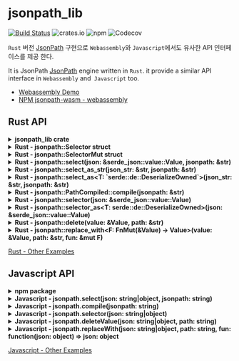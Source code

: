 # jsonpath_lib

[![Build Status](https://travis-ci.org/freestrings/jsonpath.svg?branch=master)](https://travis-ci.org/freestrings/jsonpath)
![crates.io](https://img.shields.io/crates/v/jsonpath_lib.svg)
![npm](https://img.shields.io/npm/v/jsonpath-wasm.svg?label=npm%20%60jsonpath-wasm%60)
![Codecov](https://img.shields.io/codecov/c/github/freestrings/jsonpath.svg?token=92c41b4e7cf04a9cbebc08f68c5da615)

`Rust` 버전 [JsonPath](https://goessner.net/articles/JsonPath/) 구현으로 `Webassembly`와 `Javascript`에서도 유사한 API 인터페이스를 제공 한다.

It is JsonPath [JsonPath](https://goessner.net/articles/JsonPath/) engine written in `Rust`. it provide a similar API interface in `Webassembly` and` Javascript` too.

- [Webassembly Demo](https://freestrings.github.io/jsonpath/)
- [NPM jsonpath-wasm - webassembly](https://www.npmjs.com/package/jsonpath-wasm)

## Rust API

<details><summary><b>jsonpath_lib crate</b></summary>

Go to [`jsonpath_lib` creates.io](https://crates.io/crates/jsonpath_lib)

```rust
extern crate jsonpath_lib as jsonpath;
```

</details>

<details><summary><b>Rust - jsonpath::Selector struct</b></summary>

```rust
#[derive(Deserialize, PartialEq, Debug)]
struct Friend {
    name: String,
    age: Option<u8>,
}

let json_obj = json!({
    "school": {
        "friends": [
            {"name": "친구1", "age": 20},
            {"name": "친구2", "age": 20}
        ]
    },
    "friends": [
        {"name": "친구3", "age": 30},
        {"name": "친구4"}
]});

let mut selector = Selector::new();

let result = selector
    .path("$..[?(@.age >= 30)]").unwrap()
    .value(&json_obj)
    .select().unwrap();

assert_eq!(vec![&json!({"name": "친구3", "age": 30})], result);

let result = selector.select_as_str().unwrap();
assert_eq!(r#"[{"name":"친구3","age":30}]"#, result);

let result = selector.select_as::<Friend>().unwrap();
assert_eq!(vec![Friend { name: "친구3".to_string(), age: Some(30) }], result);
```

</details>

<details><summary><b>Rust - jsonpath::SelectorMut struct</b></summary>

```rust
let json_obj = json!({
    "school": {
        "friends": [
            {"name": "친구1", "age": 20},
            {"name": "친구2", "age": 20}
        ]
    },
    "friends": [
        {"name": "친구3", "age": 30},
        {"name": "친구4"}
]});

let mut selector_mut = SelectorMut::new();

let result = selector_mut
    .str_path("$..[?(@.age == 20)].age").unwrap()
    .value(json_obj)
    .replace_with(&mut |v| {
        let age = if let Value::Number(n) = v {
            n.as_u64().unwrap() * 2
        } else {
            0
        };

        Some(json!(age))
    }).unwrap()
    .take().unwrap();

assert_eq!(result, json!({
    "school": {
        "friends": [
            {"name": "친구1", "age": 40},
            {"name": "친구2", "age": 40}
        ]
    },
    "friends": [
        {"name": "친구3", "age": 30},
        {"name": "친구4"}
]}));
```

</details>

<details><summary><b>Rust - jsonpath::select(json: &serde_json::value::Value, jsonpath: &str)</b></summary>

```rust
let json_obj = json!({
    "school": {
        "friends": [
            {"name": "친구1", "age": 20},
            {"name": "친구2", "age": 20}
        ]
    },
    "friends": [
        {"name": "친구3", "age": 30},
        {"name": "친구4"}
]});

let json = jsonpath::select(&json_obj, "$..friends[0]").unwrap();

assert_eq!(json, vec![
    &json!({"name": "친구3", "age": 30}),
    &json!({"name": "친구1", "age": 20})
]);
```

</details>


<details><summary><b>Rust - jsonpath::select_as_str(json_str: &str, jsonpath: &str)</b></summary>

```rust
let ret = jsonpath::select_as_str(r#"
{
    "school": {
        "friends": [
                {"name": "친구1", "age": 20},
                {"name": "친구2", "age": 20}
            ]
    },
    "friends": [
        {"name": "친구3", "age": 30},
        {"name": "친구4"}
    ]
}
"#, "$..friends[0]").unwrap();

assert_eq!(ret, r#"[{"name":"친구3","age":30},{"name":"친구1","age":20}]"#);
```

</details>

<details><summary><b>Rust - jsonpath::select_as&lt;T: `serde::de::DeserializeOwned`&gt;(json_str: &str, jsonpath: &str)</b></summary>

```rust
#[derive(Deserialize, PartialEq, Debug)]
struct Person {
    name: String,
    age: u8,
    phones: Vec<String>,
}

let ret: Vec<Person> = jsonpath::select_as(r#"
{
    "person":
        {
            "name": "Doe John",
            "age": 44,
            "phones": [
                "+44 1234567",
                "+44 2345678"
            ]
        }
}
"#, "$.person").unwrap();

let person = Person {
    name: "Doe John".to_string(),
    age: 44,
    phones: vec!["+44 1234567".to_string(), "+44 2345678".to_string()],
};

assert_eq!(ret[0], person);
```

</details>

<details><summary><b>Rust - jsonpath::PathCompiled::compile(jsonpath: &str)</b></summary>

```rust
let template = jsonpath::PathCompiled::compile("$..friends[0]").unwrap();

let json_obj = json!({
    "school": {
        "friends": [
            {"name": "친구1", "age": 20},
            {"name": "친구2", "age": 20}
        ]
    },
    "friends": [
        {"name": "친구3", "age": 30},
        {"name": "친구4"}
]});

let json = template.select(&json_obj).unwrap();

assert_eq!(json, vec![
    &json!({"name": "친구3", "age": 30}),
    &json!({"name": "친구1", "age": 20})
]);
```

</details>

<details><summary><b>Rust - jsonpath::selector(json: &serde_json::value::Value)</b></summary>

```rust
let json_obj = json!({
    "school": {
        "friends": [
            {"name": "친구1", "age": 20},
            {"name": "친구2", "age": 20}
        ]
    },
    "friends": [
        {"name": "친구3", "age": 30},
        {"name": "친구4"}
]});

let mut selector = jsonpath::selector(&json_obj);

let json = selector("$..friends[0]").unwrap();

assert_eq!(json, vec![
    &json!({"name": "친구3", "age": 30}),
    &json!({"name": "친구1", "age": 20})
]);

let json = selector("$..friends[1]").unwrap();

assert_eq!(json, vec![
    &json!({"name": "친구4"}),
    &json!({"name": "친구2", "age": 20})
]);
```

</details>

<details><summary><b>Rust - jsonpath::selector_as&lt;T: serde::de::DeserializeOwned&gt;(json: &serde_json::value::Value)</b></summary>

```rust
let json_obj = json!({
    "school": {
       "friends": [
            {"name": "친구1", "age": 20},
            {"name": "친구2", "age": 20}
        ]
    },
    "friends": [
        {"name": "친구3", "age": 30},
        {"name": "친구4"}
]});

#[derive(Deserialize, PartialEq, Debug)]
struct Friend {
    name: String,
    age: Option<u8>,
}

let mut selector = jsonpath::selector_as::<Friend>(&json_obj);

let json = selector("$..friends[0]").unwrap();

let ret = vec!(
    Friend { name: "친구3".to_string(), age: Some(30) },
    Friend { name: "친구1".to_string(), age: Some(20) }
);
assert_eq!(json, ret);

let json = selector("$..friends[1]").unwrap();

let ret = vec!(
    Friend { name: "친구4".to_string(), age: None },
    Friend { name: "친구2".to_string(), age: Some(20) }
);

assert_eq!(json, ret);
```

</details>

<details><summary><b>Rust - jsonpath::delete(value: &Value, path: &str)</b></summary>

```rust
let json_obj = json!({
    "school": {
        "friends": [
            {"name": "친구1", "age": 20},
            {"name": "친구2", "age": 20}
        ]
    },
    "friends": [
        {"name": "친구3", "age": 30},
        {"name": "친구4"}
]});

let ret = jsonpath::delete(json_obj, "$..[?(20 == @.age)]").unwrap();

assert_eq!(ret, json!({
    "school": {
        "friends": [
            null,
            null
        ]
    },
    "friends": [
        {"name": "친구3", "age": 30},
        {"name": "친구4"}
]}));
```

</details>

<details><summary><b>Rust - jsonpath::replace_with&lt;F: FnMut(&Value) -> Value&gt;(value: &Value, path: &str, fun: &mut F)</b></summary>

```rust
let json_obj = json!({
    "school": {
        "friends": [
            {"name": "친구1", "age": 20},
            {"name": "친구2", "age": 20}
        ]
    },
    "friends": [
        {"name": "친구3", "age": 30},
        {"name": "친구4"}
]});

let ret = jsonpath::replace_with(json_obj, "$..[?(@.age == 20)].age", &mut |v| {
    let age = if let Value::Number(n) = v {
        n.as_u64().unwrap() * 2
    } else {
        0
    };

    Some(json!(age))
}).unwrap();

assert_eq!(ret, json!({
    "school": {
        "friends": [
            {"name": "친구1", "age": 40},
            {"name": "친구2", "age": 40}
        ]
    },
    "friends": [
        {"name": "친구3", "age": 30},
        {"name": "친구4"}
]}));
```

</details>

[Rust - Other Examples](https://github.com/freestrings/jsonpath/wiki/rust-examples)

## Javascript API

<details><summary><b>npm package</b></summary>

##### jsonpath-wasm

Goto [`jsonpath-wasm` npmjs.org](https://www.npmjs.com/package/jsonpath-wasm)

```javascript
// browser
import * as jsonpath from "jsonpath-wasm";
// NodeJs
const jsonpath = require('jsonpath-wasm');
```

##### jsonpath-wasm
`wasm-bindgen` 리턴 타입 제약 때문에 빌더 패턴은 지원하지 않는다.

It does not support `builder-pattern` due to the `return type` restriction of `wasm-bindgen`.

```javascript
let jsonObj = {
    "school": {
        "friends": [
            {"name": "친구1", "age": 20},
            {"name": "친구2", "age": 20}
        ]
    },
    "friends": [
        {"name": "친구3", "age": 30},
        {"name": "친구4"}
    ]
};

let ret = [
    {"name": "친구3", "age": 30},
    {"name": "친구1", "age": 20}
];

let selector = new jsonpath.Selector();
selector.path('$..friends[0]');
selector.value(jsonObj);

let retObj = selector.select();

console.log(JSON.stringify(ret) == JSON.stringify(retObj));

// => true
```

빌더 패턴 제약은 `Selector class`와 동일하다.

```javascript
let jsonObj = {
    'school': {
        'friends': [
            {'name': '친구1', 'age': 20},
            {'name': '친구2', 'age': 20},
        ],
    },
    'friends': [
        {'name': '친구3', 'age': 30},
        {'name': '친구4'},
    ],
};

let selector = new jsonpath.SelectorMut();
selector.path('$..[?(@.age == 20)]');

{
    selector.value(jsonObj);
    selector.deleteValue();

    let resultObj = {
        'school': {'friends': [null, null]},
        'friends': [
            {'name': '친구3', 'age': 30},
            {'name': '친구4'},
        ],
    };
    console.log(JSON.stringify(selector.take()) !== JSON.stringify(resultObj));
    
    // => true
}

{
    selector.value(jsonObj);
    selector.replaceWith((v) => {
        v.age = v.age * 2;
        return v;
    });

    let resultObj = {
        'school': {
            'friends': [
                {'name': '친구1', 'age': 40},
                {'name': '친구2', 'age': 40},
            ],
        },
        'friends': [
            {'name': '친구3', 'age': 30},
            {'name': '친구4'},
        ],
    };
    console.log(JSON.stringify(selector.take()) !== JSON.stringify(resultObj));
    
    // => true
}
```

</details>

<details><summary><b>Javascript - jsonpath.select(json: string|object, jsonpath: string)</b></summary>

```javascript
let jsonObj = {
    "school": {
        "friends": [
            {"name": "친구1", "age": 20},
            {"name": "친구2", "age": 20}
        ]
    },
    "friends": [
        {"name": "친구3", "age": 30},
        {"name": "친구4"}
    ]
};

let ret = [
    {"name": "친구3", "age": 30},
    {"name": "친구1", "age": 20}
];


let selectAsString = jsonpath.select(JSON.stringify(jsonObj), '$..friends[0]');
let selectAsObj = jsonpath.select(jsonObj, '$..friends[0]');

console.log(
    JSON.stringify(ret) == JSON.stringify(selectAsString),
    JSON.stringify(ret) == JSON.stringify(selectAsObj)
);

// => true, true
```

</details>

<details><summary><b>Javascript - jsonpath.compile(jsonpath: string)</b></summary>

```javascript
let error = jsonpath.compile('');
console.log(typeof error, error); //string 'path error'

let template = jsonpath.compile('$..friends[0]');

let jsonObj = {
    "school": {
        "friends": [
            {"name": "친구1", "age": 20},
            {"name": "친구2", "age": 20}
        ]
    },
    "friends": [
        {"name": "친구3", "age": 30},
        {"name": "친구4"}
    ]
};

let ret = [
    {"name": "친구3", "age": 30},
    {"name": "친구1", "age": 20}
];

let selectAsString = template(JSON.stringify(jsonObj));
let selectAsObj = template(jsonObj);

console.log(
    JSON.stringify(ret) == JSON.stringify(selectAsString),
    JSON.stringify(ret) == JSON.stringify(selectAsObj)
);

// => true, true

let jsonObj2 = {
    "school": {
        "friends": [
            {"name": "Millicent Norman"},
            {"name": "Vincent Cannon"}
        ]
    },
    "friends": [ {"age": 30}, {"age": 40} ]
};

let ret2 = [
    {"age": 30},
    {"name": "Millicent Norman"}
];

let selectAsString2 = template(JSON.stringify(jsonObj2));
let selectAsObj2 = template(jsonObj2);

console.log(
        JSON.stringify(ret2) == JSON.stringify(selectAsString2),
        JSON.stringify(ret2) == JSON.stringify(selectAsObj2)
);

// => true, true
```
    
</details>

<details><summary><b>Javascript - jsonpath.selector(json: string|object)</b></summary>

```javascript
let jsonObj = {
    "school": {
        "friends": [
            {"name": "친구1", "age": 20},
            {"name": "친구2", "age": 20}
        ]
    },
    "friends": [
        {"name": "친구3", "age": 30},
        {"name": "친구4"}
    ]
};

let ret1 = [
    {"name": "친구3", "age": 30},
    {"name": "친구1", "age": 20}
];

let ret2 = [
    {"name": "친구4"},
    {"name": "친구2", "age": 20}
];

let selector = jsonpath.selector(jsonObj);
// or as json string 
// let selector = jsonpath.selector(JSON.stringify(jsonObj));

let select1 = selector('$..friends[0]');
let select2 = selector('$..friends[1]');

console.log(
    JSON.stringify(ret1) == JSON.stringify(select1),
    JSON.stringify(ret2) == JSON.stringify(select2)
);

// => true, true
```

</details>

<details><summary><b>Javascript - jsonpath.deleteValue(json: string|object, path: string)</b></summary>

```javascript
let jsonObj = {
    "school": {
        "friends": [
            {"name": "친구1", "age": 20},
            {"name": "친구2", "age": 20}
        ]
    },
    "friends": [
        {"name": "친구3", "age": 30},
        {"name": "친구4"}
    ]
};

let _1 = jsonpath.deleteValue(jsonObj, '$..friends[0]');
let result = jsonpath.deleteValue(_1, '$..friends[1]');

console.log(JSON.stringify(result) !== JSON.stringify({
    "school": { "friends": [null, null]},
    "friends": [null, null]
}));

// => true

```

</details>

<details><summary><b>Javascript - jsonpath.replaceWith(json: string|object, path: string, fun: function(json: object) => json: object</b></summary>

```javascript
let jsonObj = {
    "school": {
        "friends": [
            {"name": "친구1", "age": 20},
            {"name": "친구2", "age": 20}
        ]
    },
    "friends": [
        {"name": "친구3", "age": 30},
        {"name": "친구4"}
    ]
};

let result = jsonpath.replaceWith(jsonObj, '$..friends[0]', (v) => {
    v.age = v.age * 2;
    return v;
});

console.log(JSON.stringify(result) === JSON.stringify({
    "school": {
        "friends": [
            {"name": "친구1", "age": 40},
            {"name": "친구2", "age": 20}
        ]
    },
    "friends": [
        {"name": "친구3", "age": 60},
        {"name": "친구4"}
    ]
}));

// => true

```

</details>

[Javascript - Other Examples](https://github.com/freestrings/jsonpath/wiki/Javascript-examples)